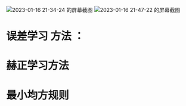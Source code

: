   ![2023-01-16 21-34-24 的屏幕截图](https://user-images.githubusercontent.com/68007558/212693121-17917732-87f4-42b7-b9f1-bb84ba1bdee0.png)
  ![2023-01-16 21-47-22 的屏幕截图](https://user-images.githubusercontent.com/68007558/212693613-71a68ba8-bb19-4159-b341-5d76a965858d.png)

  
# 误差学习 方法 ：


# 赫正学习方法

# 最小均方规则
